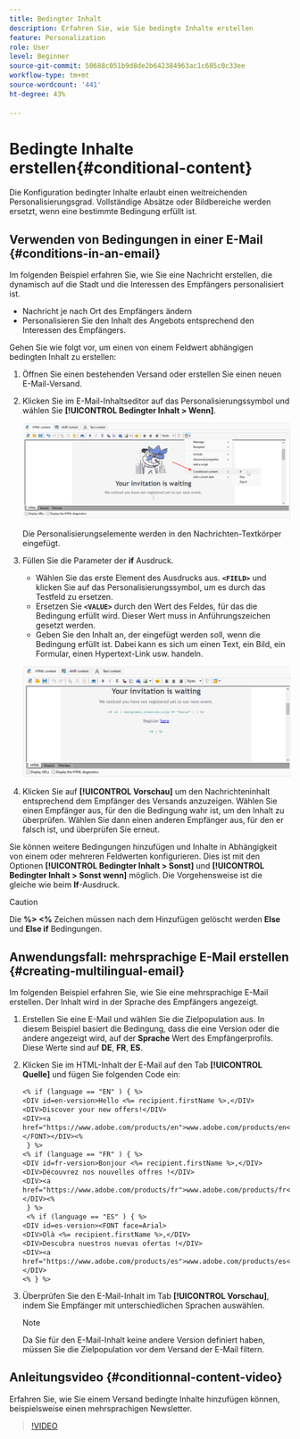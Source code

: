 ```yaml
---
title: Bedingter Inhalt
description: Erfahren Sie, wie Sie bedingte Inhalte erstellen
feature: Personalization
role: User
level: Beginner
source-git-commit: 50688c051b9d8de2b642384963ac1c685c0c33ee
workflow-type: tm+mt
source-wordcount: '441'
ht-degree: 43%

---
```



# Bedingte Inhalte erstellen{#conditional-content}

Die Konfiguration bedingter Inhalte erlaubt einen weitreichenden Personalisierungsgrad. Vollständige Absätze oder Bildbereiche werden ersetzt, wenn eine bestimmte Bedingung erfüllt ist.


## Verwenden von Bedingungen in einer E-Mail {#conditions-in-an-email}

Im folgenden Beispiel erfahren Sie, wie Sie eine Nachricht erstellen, die dynamisch auf die Stadt und die Interessen des Empfängers personalisiert ist.

* Nachricht je nach Ort des Empfängers ändern
* Personalisieren Sie den Inhalt des Angebots entsprechend den Interessen des Empfängers.

Gehen Sie wie folgt vor, um einen von einem Feldwert abhängigen bedingten Inhalt zu erstellen:

1. Öffnen Sie einen bestehenden Versand oder erstellen Sie einen neuen E-Mail-Versand.
1. Klicken Sie im E-Mail-Inhaltseditor auf das Personalisierungssymbol und wählen Sie **[!UICONTROL Bedingter Inhalt > Wenn]**.

   ![Einfügen einer Bedingung](assets/condition-insert.png)

   Die Personalisierungselemente werden in den Nachrichten-Textkörper eingefügt.

1. Füllen Sie die Parameter der **if** Ausdruck.

   * Wählen Sie das erste Element des Ausdrucks aus. **`<FIELD>`** und klicken Sie auf das Personalisierungssymbol, um es durch das Testfeld zu ersetzen.
   * Ersetzen Sie **`<VALUE>`** durch den Wert des Feldes, für das die Bedingung erfüllt wird. Dieser Wert muss in Anführungszeichen gesetzt werden.
   * Geben Sie den Inhalt an, der eingefügt werden soll, wenn die Bedingung erfüllt ist. Dabei kann es sich um einen Text, ein Bild, ein Formular, einen Hypertext-Link usw. handeln.

   ![Bedingung in einer E-Mail](assets/condition-in-email.png)

1. Klicken Sie auf **[!UICONTROL Vorschau]** um den Nachrichteninhalt entsprechend dem Empfänger des Versands anzuzeigen. Wählen Sie einen Empfänger aus, für den die Bedingung wahr ist, um den Inhalt zu überprüfen. Wählen Sie dann einen anderen Empfänger aus, für den er falsch ist, und überprüfen Sie erneut.

Sie können weitere Bedingungen hinzufügen und Inhalte in Abhängigkeit von einem oder mehreren Feldwerten konfigurieren. Dies ist mit den Optionen **[!UICONTROL Bedingter Inhalt > Sonst]** und **[!UICONTROL Bedingter Inhalt > Sonst wenn]** möglich. Die Vorgehensweise ist die gleiche wie beim **If**-Ausdruck.

>[!CAUTION]
>
>Die **%> &lt;%** Zeichen müssen nach dem Hinzufügen gelöscht werden **Else** und **Else if** Bedingungen.


## Anwendungsfall: mehrsprachige E-Mail erstellen {#creating-multilingual-email}

Im folgenden Beispiel erfahren Sie, wie Sie eine mehrsprachige E-Mail erstellen. Der Inhalt wird in der Sprache des Empfängers angezeigt.

1. Erstellen Sie eine E-Mail und wählen Sie die Zielpopulation aus. In diesem Beispiel basiert die Bedingung, dass die eine Version oder die andere angezeigt wird, auf der **Sprache** Wert des Empfängerprofils. Diese Werte sind auf **DE**, **FR**, **ES**.
1. Klicken Sie im HTML-Inhalt der E-Mail auf den Tab **[!UICONTROL Quelle]** und fügen Sie folgenden Code ein:

   ```
   <% if (language == "EN" ) { %>
   <DIV id=en-version>Hello <%= recipient.firstName %>,</DIV>
   <DIV>Discover your new offers!</DIV>
   <DIV><a href="https://www.adobe.com/products/en">www.adobe.com/products/en</A></FONT></DIV><%
    } %>
   <% if (language == "FR" ) { %>
   <DIV id=fr-version>Bonjour <%= recipient.firstName %>,</DIV>
   <DIV>Découvrez nos nouvelles offres !</DIV>
   <DIV><a href="https://www.adobe.com/products/fr">www.adobe.com/products/fr</A></DIV><%
    } %>
    <% if (language == "ES" ) { %>
   <DIV id=es-version><FONT face=Arial>
   <DIV>Olà <%= recipient.firstName %>,</DIV>
   <DIV>Descubra nuestros nuevas ofertas !</DIV>
   <DIV><a href="https://www.adobe.com/products/es">www.adobe.com/products/es</A></DIV>
   <% } %>
   ```

1. Überprüfen Sie den E-Mail-Inhalt im Tab **[!UICONTROL Vorschau]**, indem Sie Empfänger mit unterschiedlichen Sprachen auswählen.

   >[!NOTE]
   >
   >Da Sie für den E-Mail-Inhalt keine andere Version definiert haben, müssen Sie die Zielpopulation vor dem Versand der E-Mail filtern.

## Anleitungsvideo {#conditionnal-content-video}

Erfahren Sie, wie Sie einem Versand bedingte Inhalte hinzufügen können, beispielsweise einen mehrsprachigen Newsletter.

>[!VIDEO](https://video.tv.adobe.com/v/335682?quality=12)

